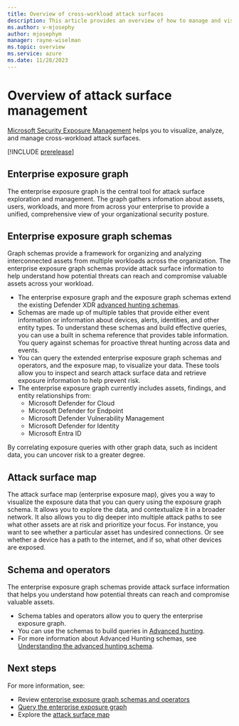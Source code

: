 ```yaml
---
title: Overview of cross-workload attack surfaces
description: This article provides an overview of how to manage and visualize cross-workload attack surfaces using the enterprise exposure graph to analyze assets, findings, relationships from multiple workloads across the organization.
ms.author: v-mjosephy
author: mjosephym
manager: rayne-wiselman
ms.topic: overview
ms.service: azure
ms.date: 11/28/2023
---
```


# Overview of attack surface management

[Microsoft Security Exposure Management](microsoft-security-exposure-management.md) helps you to visualize, analyze, and manage cross-workload attack surfaces.

[!INCLUDE [prerelease](../includes//prerelease.md)]

## Enterprise exposure graph

The enterprise exposure graph is the central tool for attack surface exploration and management. The  graph gathers infomation about assets, users, workloads, and more from across your enterprise to provide a unified, comprehensive view of your organizational security posture.

## Enterprise exposure graph schemas

Graph schemas provide a framework for organizing and analyzing interconnected assets from multiple workloads across the organization. The enterprise exposure graph schemas provide attack surface information to help understand how potential threats can reach and compromise valuable assets across your workload.

- The enterprise exposure graph and the exposure graph schemas extend the existing Defender XDR [advanced hunting schemas](/microsoft-365/security/defender/advanced-hunting-schema-tables.md). 
- Schemas are made up of multiple tables that provide either event information or information about devices, alerts, identities, and other entity types. To understand these schemas and build effective queries, you can use a built in schema reference that provides table information. You query against schemas for proactive threat hunting across data and events.
- You can query the extended enterprise exposure graph schemas and operators, and the exposure map,  to visualize your data. These tools allow you to inspect and search attack surface data and retrieve exposure information to help prevent risk.
- The enterprise exposure graph currently includes assets, findings, and entity relationships from:
    - Microsoft Defender for Cloud
    - Microsoft Defender for Endpoint
    - Microsoft Defender Vulnerability Management
    - Microsoft Defender for Identity
    - Microsoft Entra ID

By correlating exposure queries with other graph data, such as incident data, you can uncover risk to a greater degree.


## Attack surface map

The attack surface map (enterprise exposure map), gives you a way to visualize the exposure data that you can query using the exposure graph schema. It allows you to explore the data, and contextualize it in a broader network. It also allows you to dig deeper into multiple attack paths to see what other assets are at risk and prioritize your focus. For instance, you want to see whether a particular asset has undesired connections. Or see whether a device has a path to the internet, and if so, what other devices are exposed.  

## Schema and operators

The enterprise exposure graph schemas provide attack surface information that helps you understand how potential threats can reach and compromise valuable assets.

- Schema tables and operators allow you to query the enterprise exposure graph.
- You can use the schemas to build queries in [Advanced hunting](/microsoft-365/security/defender/advanced-hunting-modes.md).
- For more information about Advanced Hunting schemas, see [Understanding the advanced hunting schema](/microsoft-365/security/defender/advanced-hunting-schema-tables.md).



## Next steps

For more information, see:

- Review [enterprise exposure graph schemas and operators](schemas-operators.md)
- [Query the enterprise exposure graph](query-enterprise-exposure-graph.md)
- Explore the [attack surface map](enterprise-exposure-map.md)



